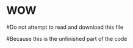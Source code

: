 # WOW

#Do not attempt to read and download this file

#Because this is the unfinished part of the code
